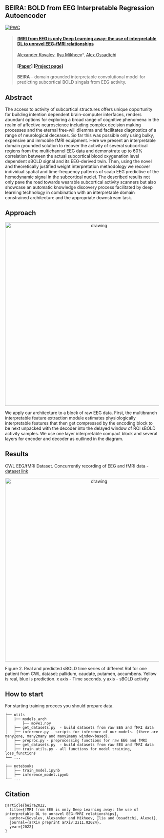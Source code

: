 ## BEIRA: BOLD from EEG Interpretable Regression Autoencoder
[![PWC](https://img.shields.io/endpoint.svg?url=https://paperswithcode.com/badge/fmri-from-eeg-is-only-deep-learning-away-the/eeg-decoding-on-cwl-eeg-fmri-dataset)](https://paperswithcode.com/sota/eeg-decoding-on-cwl-eeg-fmri-dataset?p=fmri-from-eeg-is-only-deep-learning-away-the)

> #### [**fMRI from EEG is only Deep Learning away: the use of interpretable DL to unravel EEG-fMRI relationships**](https://arxiv.org/abs/2211.02024)<br/>
> [Alexander Kovalev](https://github.com/kovalalvi)\,
> [Ilya Mikheev]()\*,
> [Alex Ossadtchi]()
> #### [[Paper]](https://arxiv.org/abs/2211.02024v1) [[Project page]]()
> **BEIRA** -  domain grounded interpretable convolutional model for predicting subcortical BOLD singals from EEG activity.


## Abstract 

The access to activity of subcortical structures offers unique opportunity for building intention dependent brain-computer interfaces, renders abundant options for exploring a broad range of cognitive phenomena in the realm of affective neuroscience including complex decision making processes and the eternal free-will dilemma and facilitates diagnostics of a range of neurological deceases. So far this was possible only using bulky, expensive and immobile fMRI equipment. Here we present an interpretable domain grounded solution to recover the activity of several subcortical regions from the multichannel EEG data and demonstrate up to 60% correlation between the actual subcortical blood oxygenation level dependent sBOLD signal and its EEG-derived twin. Then, using the novel and theoretically justified weight interpretation methodology we recover individual spatial and time-frequency patterns of scalp EEG predictive of the hemodynamic signal in the subcortical nuclei. The described results not only pave the road towards wearable subcortical activity scanners but also showcase an automatic knowledge discovery process facilitated by deep learning technology in combination with an interpretable domain constrained architecture and the appropriate downstream task.

## Approach
<!-- ![beira_net_arch-1](https://user-images.githubusercontent.com/55140479/197827587-8053d18a-193c-4795-9f0c-0b8fbb3505fe.png) -->
<p align="center">
 <img src="https://user-images.githubusercontent.com/55140479/197827587-8053d18a-193c-4795-9f0c-0b8fbb3505fe.png" alt="drawing"  width="600" />
</p>
We apply our architecture to a block of raw EEG data. First, the multibranch interpretable feature extraction module estimates physiologically interpretable features that then get compressed by the encoding block to be next unpacked with the decoder into the delayed window of ROI sBOLD activity samples. We use one layer interpretable compact block and several layers for encoder and decoder as outlined in the diagram.


## Results
CWL EEG/fMRI Dataset. Concurrently recording of EEG and fMRI data - [dataset link](https://paperswithcode.com/dataset/cwl-eeg-fmri-data-set)


<!-- ![ts_best_plots-1](https://user-images.githubusercontent.com/55140479/197828892-6b4993a7-9baa-4462-87d6-516f85d93dad.png) -->
<p align="center">
 <img src="https://user-images.githubusercontent.com/55140479/197828892-6b4993a7-9baa-4462-87d6-516f85d93dad.png" alt="drawing" width="600"/>
</p>
Figure 2. Real and predicted sBOLD time series of different RoI for one patient from CWL dataset: pallidum, caudate, putamen, accumbens. Yellow is real, blue is prediction. x axis - Time seconds. y axis - sBOLD activity


## How to start
For starting training procees you should prepare data.

    ├── utils 
    │   ├── models_arch
    │       ├── move1.npy
    │   ├── get_datasets.py  - build datasets from raw EEG and fMRI data    
    │   ├── inference.py - scripts for inference of our models. (there are many2one, many2many and many2many window-based).
    │   ├── preproc.py - preprocessing functions for raw EEG and fMRI  
    │   ├── get_datasets.py  - build datasets from raw EEG and fMRI data 
    │   ├── train_utils.py - all functions for model training, loss_functions
    └── ...

    ├── notebooks 
    │   ├── train_model.ipynb
    │   ├── inference_model.ipynb    
    └── ...



## Citation

```
@article{beira2022,
  title={fMRI from EEG is only Deep Learning away: the use of interpretable DL to unravel EEG-fMRI relationships},
  author={Kovalev, Alexander and Mikheev, Ilia and Ossadtchi, Alexei},
  journal={arXiv preprint arXiv:2211.02024},
  year={2022}
}
```
